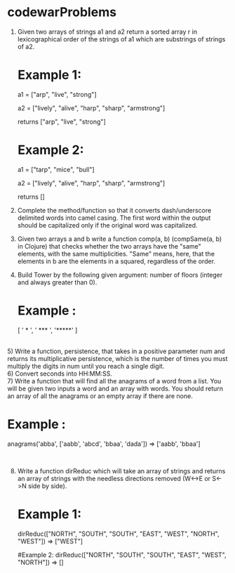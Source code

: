 # codewarProblems

1) Given two arrays of strings a1 and a2 return a sorted array r in lexicographical order of the strings of a1 which are substrings of strings of a2.
   
   # Example 1: 
   a1 = ["arp", "live", "strong"]
   
   a2 = ["lively", "alive", "harp", "sharp", "armstrong"]
   
   returns ["arp", "live", "strong"]
   
   # Example 2: 
   a1 = ["tarp", "mice", "bull"]
   
   a2 = ["lively", "alive", "harp", "sharp", "armstrong"]
   
   returns []
   <br/>
   
2) Complete the method/function so that it converts dash/underscore delimited words into camel casing. The first word within the output should be capitalized only if the original word was capitalized. <br/>
3) Given two arrays a and b write a function comp(a, b) (compSame(a, b) in Clojure) that checks whether the two arrays have the "same" elements, with the same multiplicities. "Same" means, here, that the elements in b are the elements in a squared, regardless of the order. <br/>
4) Build Tower by the following given argument: number of floors (integer and always greater than 0).
   # Example :
    [
    '  *  ',
    ' *** ',
    '*****'
    ]
  
  <br/>
5) Write a function, persistence, that takes in a positive parameter num and returns its multiplicative persistence, which is the number of times you must multiply the digits in num until you reach a single digit.<br/>
6) Convert seconds into HH:MM:SS. <br/>
7) Write a function that will find all the anagrams of a word from a list. You will be given two inputs a word and an array with words. You should return an array of all the anagrams or an empty array if there are none.
    
  # Example :
  anagrams('abba', ['aabb', 'abcd', 'bbaa', 'dada']) => ['aabb', 'bbaa']
    
  <br/>

8) Write a function dirReduc which will take an array of strings and returns an array of strings with the needless directions removed (W<->E or S<->N side by side).
   # Example 1: 
   dirReduc(["NORTH", "SOUTH", "SOUTH", "EAST", "WEST", "NORTH", "WEST"]) => ["WEST"]
   
   #Example 2: dirReduc(["NORTH", "SOUTH", "SOUTH", "EAST", "WEST", "NORTH"]) => []